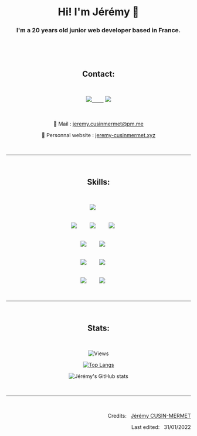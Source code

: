<h1 align="center">Hi! I'm Jérémy 🙂</h1>
<h3 align="center">I'm a 20 years old junior web developer based in France.</h3>

<br><br><br><h2 align="center">Contact:</h2><br>

<div align="center">
<a href="https://www.linkedin.com/in/jeremy-cusinmermet/"><img src="https://img.shields.io/badge/-LinkedIn-0a66c2?style=for-the-badge&logo=linkedin&logoColor=fff&labelColor=282828">&nbsp;&nbsp;&nbsp;&nbsp;&nbsp;&nbsp;&nbsp;&nbsp;</a>
<a href="https://github.com/jrmydix"><img src="https://img.shields.io/badge/-Github-f0f6fc?style=for-the-badge&logo=github&logoColor=fff&labelColor=282828"></a>

<br><br>
📧 Mail : jeremy.cusinmermet@pm.me

🔗 Personnal website : [jeremy-cusinmermet.xyz](https://jeremy-cusinmermet.xyz)

</div><br>

<hr>

<br><h2 align="center">Skills:</h2><br>

<p>
<div align="center">
  <img src="https://img.shields.io/badge/-HTML-ff6600?style=for-the-badge&logo=html5&logoColor=ff6600&labelColor=282828">&nbsp;&nbsp;&nbsp;&nbsp;&nbsp;&nbsp;&nbsp;&nbsp;
  
  <br><img src="https://img.shields.io/badge/-CSS-264ee4?style=for-the-badge&logo=css3&logoColor=264ee4&labelColor=282828">&nbsp;&nbsp;&nbsp;&nbsp;&nbsp;&nbsp;&nbsp;&nbsp;
  <img src="https://img.shields.io/badge/-Sass-bf4080?style=for-the-badge&logo=sass&logoColor=bf4080&labelColor=282828">&nbsp;&nbsp;&nbsp;&nbsp;&nbsp;&nbsp;&nbsp;&nbsp;
  <img src="https://img.shields.io/badge/-Bootstrap-860afb?style=for-the-badge&logo=bootstrap&logoColor=860afb&labelColor=282828">&nbsp;&nbsp;&nbsp;&nbsp;&nbsp;&nbsp;&nbsp;&nbsp;

<br><img src="https://img.shields.io/badge/-JavaScript-f7df1e?style=for-the-badge&logo=javascript&logoColor=f7df1e&labelColor=282828">&nbsp;&nbsp;&nbsp;&nbsp;&nbsp;&nbsp;&nbsp;&nbsp;
<img src="https://img.shields.io/badge/-React-5cd9ff?style=for-the-badge&logo=react&logoColor=5cd9ff&labelColor=282828">&nbsp;&nbsp;&nbsp;&nbsp;&nbsp;&nbsp;&nbsp;&nbsp;

<br><img src="https://img.shields.io/badge/-PHP-787cb4?style=for-the-badge&logo=php&logoColor=787cb4&labelColor=282828">&nbsp;&nbsp;&nbsp;&nbsp;&nbsp;&nbsp;&nbsp;&nbsp;
<img src="https://img.shields.io/badge/-Symfony-fff?style=for-the-badge&logo=symfony&logoColor=fff&labelColor=282828">&nbsp;&nbsp;&nbsp;&nbsp;&nbsp;&nbsp;&nbsp;&nbsp;

<br><img src="https://img.shields.io/badge/-SQL-eee?style=for-the-badge&logo=mysql&logoColor=eee&labelColor=282828">&nbsp;&nbsp;&nbsp;&nbsp;&nbsp;&nbsp;&nbsp;&nbsp;
<img src="https://img.shields.io/badge/-Git-f05030?style=for-the-badge&logo=git&logoColor=f05030&labelColor=282828">&nbsp;&nbsp;&nbsp;&nbsp;&nbsp;&nbsp;&nbsp;&nbsp;

</div>
</p><br>

<hr>

<br><h2 align="center">Stats:</h2><br>

<div align="center">

![Views](https://komarev.com/ghpvc/?username=jrmydix&label=Profile+visitors:)

[![Top Langs](https://github-readme-stats.vercel.app/api/top-langs/?username=jrmydix&layout=compact&theme=dark)](https://github.com/jrmydix)

![Jérémy's GitHub stats](https://github-readme-stats.vercel.app/api?username=jrmydix&count_private=true&show_icons=true&theme=dark&hide=issues)

</div><br>

<hr>

<br><div align="right">

Credits:&nbsp;&nbsp; [Jérémy CUSIN-MERMET](https://github.com/jrmydix)

Last edited:&nbsp;&nbsp; 31/01/2022

</div>
